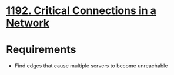 # [1192. Critical Connections in a Network](https://leetcode.com/problems/critical-connections-in-a-network/)

# Requirements

- Find edges that cause multiple servers to become unreachable
